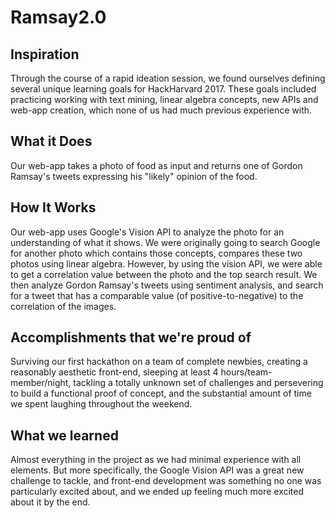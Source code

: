 # Ramsay2.0

## Inspiration
Through the course of a rapid ideation session, we found ourselves defining several unique learning goals for HackHarvard 2017. These goals included practicing working with text mining, linear algebra concepts, new APIs and web-app creation, which none of us had much previous experience with.

## What it Does
Our web-app takes a photo of food as input and returns one of Gordon Ramsay's tweets expressing his "likely" opinion of the food.

## How It Works
Our web-app uses Google's Vision API to analyze the photo for an understanding of what it shows. We were originally going to search Google for another photo which contains those concepts, compares these two photos using linear algebra. However, by using the vision API, we were able to get a correlation value between the photo and the top search result. We then analyze Gordon Ramsay's tweets using sentiment analysis, and search for a tweet that has a comparable value (of positive-to-negative) to the correlation of the images.

## Accomplishments that we're proud of
Surviving our first hackathon on a team of complete newbies, creating a reasonably aesthetic front-end, sleeping at least 4 hours/team-member/night, tackling a totally unknown set of challenges and persevering to build a functional proof of concept, and the substantial amount of time we spent laughing throughout the weekend.

## What we learned
Almost everything in the project as we had minimal experience with all elements. But more specifically, the Google Vision API was a great new challenge to tackle, and front-end development was something no one was particularly excited about, and we ended up feeling much more excited about it by the end. 
